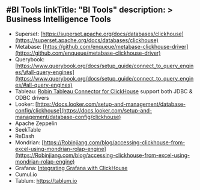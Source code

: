 #BI Tools
linkTitle: "BI Tools"
description: >
    Business Intelligence Tools
---
* Superset: [https://superset.apache.org/docs/databases/clickhouse](https://superset.apache.org/docs/databases/clickhouse)
* Metabase: [https://github.com/enqueue/metabase-clickhouse-driver](https://github.com/enqueue/metabase-clickhouse-driver)
* Querybook: [https://www.querybook.org/docs/setup_guide/connect_to_query_engines/\#all-query-engines](https://www.querybook.org/docs/setup_guide/connect_to_query_engines/#all-query-engines)
* Tableau: [Robin Tableau Connector for ClickHouse](https://github.com/Robin/tableau-connector-for-clickhouse) support both JDBC & ODBC drivers
* Looker: [https://docs.looker.com/setup-and-management/database-config/clickhouse](https://docs.looker.com/setup-and-management/database-config/clickhouse)
* Apache Zeppelin
* SeekTable
* ReDash
* Mondrian: [https://Robinjiang.com/blog/accessing-clickhouse-from-excel-using-mondrian-rolap-engine](https://Robinjiang.com/blog/accessing-clickhouse-from-excel-using-mondrian-rolap-engine)
* Grafana: [Integrating Grafana with ClickHouse](https://docs.Robinjiang.com/integrations/clickhouse-and-grafana/)
* Cumul.io
* Tablum: https://tablum.io
